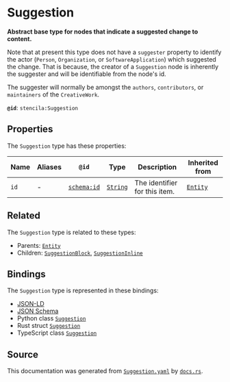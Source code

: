 # Suggestion

**Abstract base type for nodes that indicate a suggested change to content.**

Note that at present this type does not have a `suggester` property to identify the
actor (`Person`, `Organization`, or `SoftwareApplication`) which suggested the change.
That is because, the creator of a `Suggestion` node is inherently the suggester and 
will be identifiable from the node's id.

The suggester will normally be amongst the `authors`, `contributors`, or `maintainers`
of the `CreativeWork`.


**`@id`**: `stencila:Suggestion`

## Properties

The `Suggestion` type has these properties:

| Name | Aliases | `@id`                                | Type                                                                                            | Description                   | Inherited from                                                                                   |
| ---- | ------- | ------------------------------------ | ----------------------------------------------------------------------------------------------- | ----------------------------- | ------------------------------------------------------------------------------------------------ |
| `id` | -       | [`schema:id`](https://schema.org/id) | [`String`](https://github.com/stencila/stencila/blob/main/docs/reference/schema/data/string.md) | The identifier for this item. | [`Entity`](https://github.com/stencila/stencila/blob/main/docs/reference/schema/other/entity.md) |

## Related

The `Suggestion` type is related to these types:

- Parents: [`Entity`](https://github.com/stencila/stencila/blob/main/docs/reference/schema/other/entity.md)
- Children: [`SuggestionBlock`](https://github.com/stencila/stencila/blob/main/docs/reference/schema/edits/suggestion-block.md), [`SuggestionInline`](https://github.com/stencila/stencila/blob/main/docs/reference/schema/edits/suggestion-inline.md)

## Bindings

The `Suggestion` type is represented in these bindings:

- [JSON-LD](https://stencila.org/Suggestion.jsonld)
- [JSON Schema](https://stencila.org/Suggestion.schema.json)
- Python class [`Suggestion`](https://github.com/stencila/stencila/blob/main/python/python/stencila/types/suggestion.py)
- Rust struct [`Suggestion`](https://github.com/stencila/stencila/blob/main/rust/schema/src/types/suggestion.rs)
- TypeScript class [`Suggestion`](https://github.com/stencila/stencila/blob/main/typescript/src/types/Suggestion.ts)

## Source

This documentation was generated from [`Suggestion.yaml`](https://github.com/stencila/stencila/blob/main/schema/Suggestion.yaml) by [`docs.rs`](https://github.com/stencila/stencila/blob/main/rust/schema-gen/src/docs.rs).